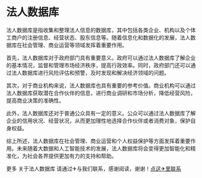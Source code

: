 # 法人数据库

法人数据库是指收集和整理法人信息的数据库，其中包括各类企业、机构以及个体工商户的注册信息、经营状态、股东信息等。随着信息化和数据化的发展，法人数据库在社会管理、商业运营等领域发挥着重要作用。

首先，法人数据库对于政府部门具有重要意义。政府可以通过法人数据库了解企业的基本情况，监督和管理市场经济秩序，提高行政效率。同时，政府部门还可以通过法人数据库进行风险评估和预警，及时发现和解决经济领域的问题。

其次，对于商业机构来说，法人数据库也具有重要的参考价值。商业机构可以通过法人数据库获取潜在合作伙伴的信息，进行商业调研和市场分析，降低经营风险，提高商业决策的准确性。

此外，法人数据库还对于普通公众具有一定的意义。公众可以通过法人数据库了解企业的信用状况、经营状况，从而更加理性地选择合作伙伴或者消费对象，保护自身权益。

综上所述，法人数据库在社会管理、商业运营和个人权益保护等方面发挥着重要作用。未来随着大数据和人工智能技术的发展，法人数据库将会变得更加智能化和精准化，为社会各界提供更加有力的支持和帮助。

更多 关于法人数据库 请通过✈与我们联系，感谢阅读，谢谢！[点这✈里联系](https://d.k02.cc)